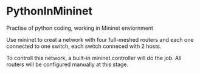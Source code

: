 # PythonInMininet
Practise of python coding, working in Mininet enviornment

Use mininet to creat a network with four full-meshed routers
and each one connected to one switch, each switch conneced with 2 hosts.

To controll this network, a built-in mininet controller will do the job. All routers will be configured manually at this stage.

